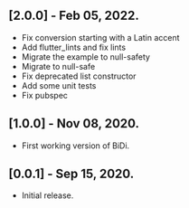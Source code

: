 ## [2.0.0] - Feb 05, 2022.

* Fix conversion starting with a Latin accent
* Add flutter_lints and fix lints
* Migrate the example to null-safety
* Migrate to null-safe
* Fix deprecated list constructor
* Add some unit tests
* Fix pubspec

## [1.0.0] - Nov 08, 2020.

* First working version of BiDi.

## [0.0.1] - Sep 15, 2020.

* Initial release.
